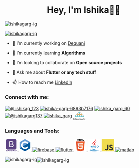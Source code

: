 <h1 align="center">Hey, I'm Ishika👨‍💻</h1>

<p align="left"> <img src="https://komarev.com/ghpvc/?username=ishikagarg-ig&label=Profile%20views&color=0e75b6&style=flat" alt="ishikagarg-ig" /> </p>

<p align="left"> <a href="https://github.com/ryo-ma/github-profile-trophy"><img src="https://github-profile-trophy.vercel.app/?username=ishikagarg-ig&no-frame=true&row=1&column=7" alt="ishikagarg-ig" /></a> </p>

- 🔭 I’m currently working on [Dequani](https://dequani.com/)

- 🌱 I’m currently learning **Algorithms**

- 👯 I’m looking to collaborate on **Open source projects**

- 💬 Ask me about **Flutter or any tech stuff**

- 📫 How to reach me [LinkedIn](https://www.linkedin.com/in/ishika-garg-6893b7176/)

<h3 align="left">Connect with me:</h3>
<p align="left">
<a href="https://twitter.com/@ ishikag_123" target="blank"><img align="center" src="https://cdn.jsdelivr.net/npm/simple-icons@3.0.1/icons/twitter.svg" alt="@ ishikag_123" height="30" width="40" /></a>
<a href="https://linkedin.com/in/ishika-garg-6893b7176" target="blank"><img align="center" src="https://cdn.jsdelivr.net/npm/simple-icons@3.0.1/icons/linkedin.svg" alt="ishika-garg-6893b7176" height="30" width="40" /></a>
<a href="https://www.codechef.com/users/ishika_garg_60" target="blank"><img align="center" src="https://cdn.jsdelivr.net/npm/simple-icons@3.1.0/icons/codechef.svg" alt="ishika_garg_60" height="30" width="40" /></a>
<a href="https://www.hackerrank.com/ishikagarg137?hr_r=1" target="blank"><img align="center" src="https://cdn.jsdelivr.net/npm/simple-icons@3.0.1/icons/hackerrank.svg" alt="@ishikagarg137" height="30" width="40" /></a>
<a href="https://www.leetcode.com/ishika_garg" target="blank"><img align="center" src="https://cdn.jsdelivr.net/npm/simple-icons@3.0.1/icons/leetcode.svg" alt="ishika_garg" height="30" width="40" /></a>
  <a href="https://www.interviewbit.com/profile/ishika-garg_362" target="blank"><img align="center" src="https://github.com/Ishikagarg-ig/Ishikagarg-ig/blob/main/logo_interviewbit.png" alt="ishika-garg_362" height="30" width="40" /></a>
</p>

<h3 align="left">Languages and Tools:</h3>
<p align="left"> <a href="https://getbootstrap.com" target="_blank"> <img src="https://raw.githubusercontent.com/devicons/devicon/master/icons/bootstrap/bootstrap-plain-wordmark.svg" alt="bootstrap" width="40" height="40"/> </a> <a href="https://www.cprogramming.com/" target="_blank"> <img src="https://raw.githubusercontent.com/devicons/devicon/master/icons/c/c-original.svg" alt="c" width="40" height="40"/> </a> <a href="https://firebase.google.com/" target="_blank"> <img src="https://www.vectorlogo.zone/logos/firebase/firebase-icon.svg" alt="firebase" width="40" height="40"/> </a> <a href="https://flutter.dev" target="_blank"> <img src="https://www.vectorlogo.zone/logos/flutterio/flutterio-icon.svg" alt="flutter" width="40" height="40"/> </a> <a href="https://www.w3.org/html/" target="_blank"> <img src="https://raw.githubusercontent.com/devicons/devicon/master/icons/html5/html5-original-wordmark.svg" alt="html5" width="40" height="40"/> </a> <a href="https://www.java.com" target="_blank"> <img src="https://raw.githubusercontent.com/devicons/devicon/master/icons/java/java-original.svg" alt="java" width="40" height="40"/> </a> <a href="https://developer.mozilla.org/en-US/docs/Web/JavaScript" target="_blank"> <img src="https://raw.githubusercontent.com/devicons/devicon/master/icons/javascript/javascript-original.svg" alt="javascript" width="40" height="40"/> </a> <a href="https://www.mathworks.com/" target="_blank"> <img src="https://raw.githubusercontent.com/simple-icons/simple-icons/master/icons/mathworks.svg" alt="matlab" width="40" height="40"/> </a> </p>

<p><img align="left" src="https://github-readme-stats.vercel.app/api/top-langs?username=ishikagarg-ig&show_icons=true&locale=en&layout=compact" alt="ishikagarg-ig" /></p>

<p><img align="center" src="https://github-readme-stats.vercel.app/api?username=ishikagarg-ig&count_private=true&show_icons=true&locale=en" alt="ishikagarg-ig" /></p>
